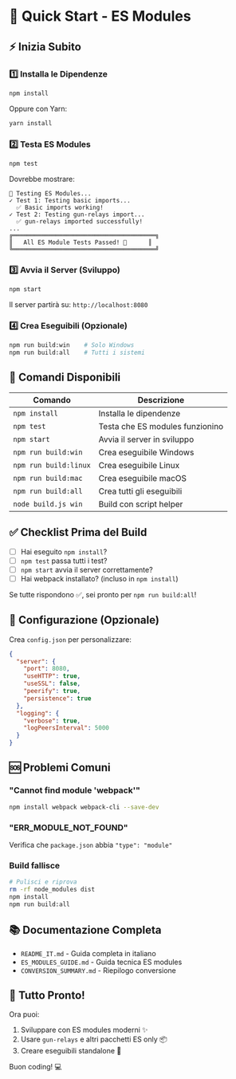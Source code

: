 # 🚀 Quick Start - ES Modules

## ⚡ Inizia Subito

### 1️⃣ Installa le Dipendenze
```bash
npm install
```
Oppure con Yarn:
```bash
yarn install
```

### 2️⃣ Testa ES Modules
```bash
npm test
```
Dovrebbe mostrare:
```
🧪 Testing ES Modules...
✓ Test 1: Testing basic imports...
  ✅ Basic imports working!
✓ Test 2: Testing gun-relays import...
  ✅ gun-relays imported successfully!
...
╔════════════════════════════════════════╗
║   All ES Module Tests Passed! 🎉      ║
╚════════════════════════════════════════╝
```

### 3️⃣ Avvia il Server (Sviluppo)
```bash
npm start
```
Il server partirà su: `http://localhost:8080`

### 4️⃣ Crea Eseguibili (Opzionale)
```bash
npm run build:win    # Solo Windows
npm run build:all    # Tutti i sistemi
```

## 📝 Comandi Disponibili

| Comando | Descrizione |
|---------|-------------|
| `npm install` | Installa le dipendenze |
| `npm test` | Testa che ES modules funzionino |
| `npm start` | Avvia il server in sviluppo |
| `npm run build:win` | Crea eseguibile Windows |
| `npm run build:linux` | Crea eseguibile Linux |
| `npm run build:mac` | Crea eseguibile macOS |
| `npm run build:all` | Crea tutti gli eseguibili |
| `node build.js win` | Build con script helper |

## ✅ Checklist Prima del Build

- [ ] Hai eseguito `npm install`?
- [ ] `npm test` passa tutti i test?
- [ ] `npm start` avvia il server correttamente?
- [ ] Hai webpack installato? (incluso in `npm install`)

Se tutte rispondono ✅, sei pronto per `npm run build:all`!

## 🎯 Configurazione (Opzionale)

Crea `config.json` per personalizzare:
```json
{
  "server": {
    "port": 8080,
    "useHTTP": true,
    "useSSL": false,
    "peerify": true,
    "persistence": true
  },
  "logging": {
    "verbose": true,
    "logPeersInterval": 5000
  }
}
```

## 🆘 Problemi Comuni

### "Cannot find module 'webpack'"
```bash
npm install webpack webpack-cli --save-dev
```

### "ERR_MODULE_NOT_FOUND"
Verifica che `package.json` abbia `"type": "module"`

### Build fallisce
```bash
# Pulisci e riprova
rm -rf node_modules dist
npm install
npm run build:all
```

## 📚 Documentazione Completa

- `README_IT.md` - Guida completa in italiano
- `ES_MODULES_GUIDE.md` - Guida tecnica ES modules
- `CONVERSION_SUMMARY.md` - Riepilogo conversione

## 🎉 Tutto Pronto!

Ora puoi:
1. Sviluppare con ES modules moderni ✨
2. Usare `gun-relays` e altri pacchetti ES only 📦
3. Creare eseguibili standalone 🚀

Buon coding! 💻

